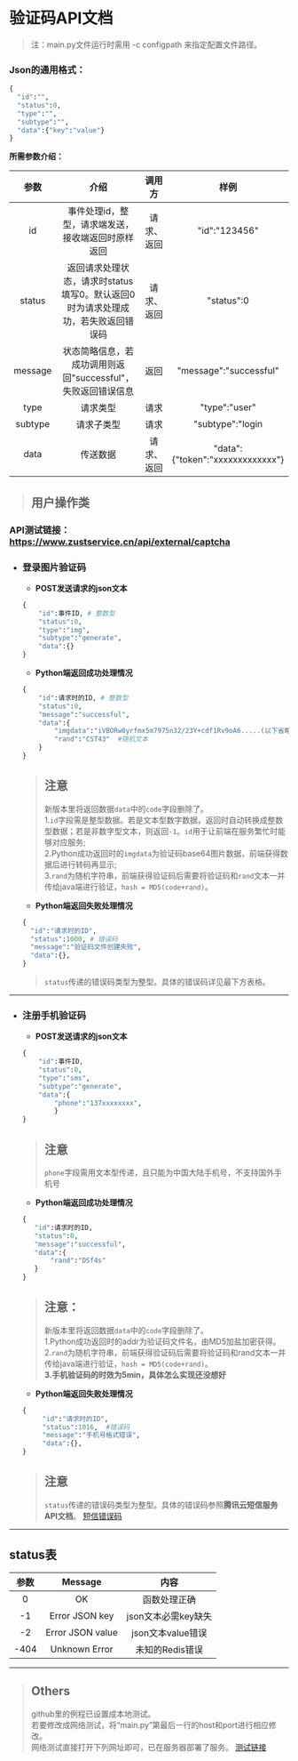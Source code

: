 # 验证码API文档
> 注：main.py文件运行时需用 -c configpath 来指定配置文件路径。
### Json的通用格式：

```python
{
  "id":"",
  "status":0,
  "type":"",
  "subtype":"",
  "data":{"key":"value"}
}
```

**所需参数介绍：**

|参数|介绍|调用方|样例|
|:--:|:--:|:--:|:--:|
|id|事件处理id，整型，请求端发送，接收端返回时原样返回|请求、返回|"id":"123456"|
|status|返回请求处理状态，请求时status填写0。默认返回0时为请求处理成功，若失败返回错误码|请求、返回|"status":0|
|message|状态简略信息，若成功调用则返回"successful"，失败返回错误信息|返回|"message":"successful"|
|type|请求类型|请求|"type":"user"|
|subtype|请求子类型|请求|"subtype":"login|
|data|传送数据|请求、返回|"data":{"token":"xxxxxxxxxxxxx"}|

> ## **用户操作类**

### API测试链接：https://www.zustservice.cn/api/external/captcha

 + ### **登录图片验证码**
    + **POST发送请求的json文本**

   ```python
   {
       "id":事件ID, # 整数型
       "status":0,
       "type":"img",
       "subtype":"generate",
       "data":{}
   }
   ```

   + **Python端返回成功处理情况**

   ```python
   {
       "id":请求时的ID, # 整数型
       "status":0,
       "message":"successful",
       "data":{
           "imgdata":"iVBORw0yrfmx5m7975n32/23Y+cdf1Rv9oA6.....(以下省略)",
           "rand":"CST43"  #随机文本
       }
   }
   ```

   > ## 注意
   > 新版本里将返回数据`data`中的`code`字段删除了。  
   > 1.`id`字段需是整型数据。若是文本型数字数据，返回时自动转换成整数型数据；若是非数字型文本，则返回`-1`。`id`用于让前端在服务繁忙时能够对应服务;  
   > 2.Python成功返回时的`imgdata`为验证码base64图片数据，前端获得数据后进行转码再显示;  
   > 3.`rand`为随机字符串，前端获得验证码后需要将验证码和`rand`文本一并传给java端进行验证，`hash = MD5(code+rand)`。  

   + **Python端返回失败处理情况**

   ```python
   {
     "id":"请求时的ID",
     "status":1000, # 错误码
     "message":"验证码文件创建失败",
     "data":{},
   }
   ```

   > `status`传递的错误码类型为整型。具体的错误码详见最下方表格。
---
+ ### **注册手机验证码**
    + **POST发送请求的json文本**

    ```python
    {
        "id":事件ID,
        "status":0,
        "type":"sms",
        "subtype":"generate",
        "data":{
            "phone":"137xxxxxxxx",
            }
    }
    ```

    > ## 注意
    > `phone`字段需用文本型传递，且只能为中国大陆手机号，不支持国外手机号

   + **Python端返回成功处理情况**

   ```python
   {
      "id":请求时的ID,
      "status":0,
      "message":"successful",
      "data":{
          "rand":"DSf4s"
      }
   }
   ```

   > ## 注意：
   > 新版本里将返回数据`data`中的`code`字段删除了。  
   > 1.Python成功返回时的addr为验证码文件名，由MD5加盐加密获得。  
   > 2.`rand`为随机字符串，前端获得验证码后需要将验证码和rand文本一并传给java端进行验证，`hash = MD5(code+rand)`。  
   > **3.手机验证码的时效为5min，具体怎么实现还没想好**
   
   + **Python端返回失败处理情况**

   ```python
   {
        "id":"请求时的ID",
        "status":1016,  #错误码
        "message":"手机号格式错误",
        "data":{},
   }
   ```
   > ## 注意
   > `status`传递的错误码类型为整型。具体的错误码参照**腾讯云短信服务API文档**。
   > [短信错误码](https://cloud.tencent.com/document/product/382/3771 "腾讯云短信API文档")

---

## status表
|参数|Message|内容|
|:--:|:--:|:--:|
|0|OK|函数处理正确|
|-1|Error JSON key|json文本必需key缺失|
|-2|Error JSON value|json文本value错误|
|-404|Unknown Error|未知的Redis错误|

---

> ## Others
> github里的例程已设置成本地测试。  
> 若要修改成网络测试，将“main.py”第最后一行的host和port进行相应修改。  
> 网络测试直接打开下列网址即可，已在服务器部署了服务。
> [测试链接](https://www.zustservice.cn/api/external/captcha "码三秃")